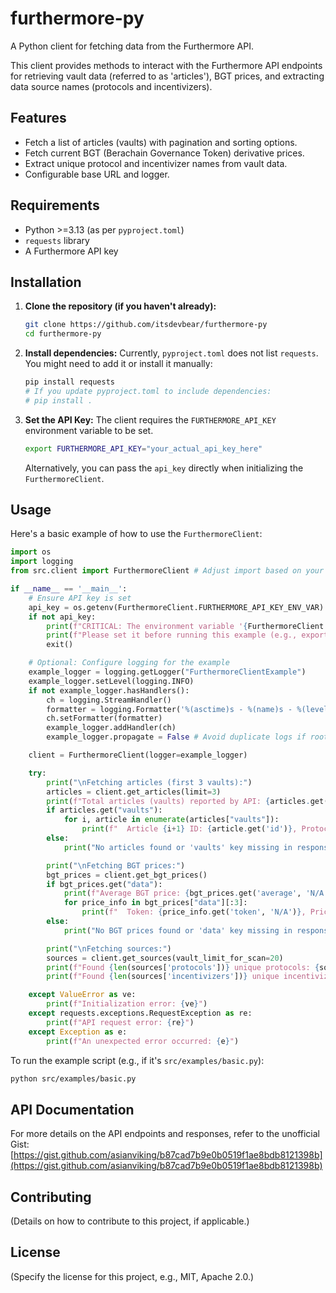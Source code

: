 # furthermore-py

A Python client for fetching data from the Furthermore API.

This client provides methods to interact with the Furthermore API endpoints for retrieving vault data (referred to as 'articles'), BGT prices, and extracting data source names (protocols and incentivizers).

## Features

- Fetch a list of articles (vaults) with pagination and sorting options.
- Fetch current BGT (Berachain Governance Token) derivative prices.
- Extract unique protocol and incentivizer names from vault data.
- Configurable base URL and logger.

## Requirements

- Python >=3.13 (as per `pyproject.toml`)
- `requests` library
- A Furthermore API key

## Installation

1.  **Clone the repository (if you haven't already):**
    ```bash
    git clone https://github.com/itsdevbear/furthermore-py
    cd furthermore-py
    ```

2.  **Install dependencies:**
    Currently, `pyproject.toml` does not list `requests`. You might need to add it or install it manually:
    ```bash
    pip install requests
    # If you update pyproject.toml to include dependencies:
    # pip install .
    ```

3.  **Set the API Key:**
    The client requires the `FURTHERMORE_API_KEY` environment variable to be set.
    ```bash
    export FURTHERMORE_API_KEY="your_actual_api_key_here"
    ```
    Alternatively, you can pass the `api_key` directly when initializing the `FurthermoreClient`.

## Usage

Here's a basic example of how to use the `FurthermoreClient`:

```python
import os
import logging
from src.client import FurthermoreClient # Adjust import based on your project structure

if __name__ == '__main__':
    # Ensure API key is set
    api_key = os.getenv(FurthermoreClient.FURTHERMORE_API_KEY_ENV_VAR)
    if not api_key:
        print(f"CRITICAL: The environment variable '{FurthermoreClient.FURTHERMORE_API_KEY_ENV_VAR}' is not set.")
        print(f"Please set it before running this example (e.g., export {FurthermoreClient.FURTHERMORE_API_KEY_ENV_VAR}=your_key).")
        exit()

    # Optional: Configure logging for the example
    example_logger = logging.getLogger("FurthermoreClientExample")
    example_logger.setLevel(logging.INFO)
    if not example_logger.hasHandlers():
        ch = logging.StreamHandler()
        formatter = logging.Formatter('%(asctime)s - %(name)s - %(levelname)s - %(message)s')
        ch.setFormatter(formatter)
        example_logger.addHandler(ch)
        example_logger.propagate = False # Avoid duplicate logs if root logger is configured

    client = FurthermoreClient(logger=example_logger)

    try:
        print("\nFetching articles (first 3 vaults):")
        articles = client.get_articles(limit=3)
        print(f"Total articles (vaults) reported by API: {articles.get('count', 'N/A')}")
        if articles.get("vaults"):
            for i, article in enumerate(articles["vaults"]):
                print(f"  Article {i+1} ID: {article.get('id')}, Protocol: {article.get('metadata', {}).get('protocolName', 'N/A')}")
        else:
            print("No articles found or 'vaults' key missing in response.")

        print("\nFetching BGT prices:")
        bgt_prices = client.get_bgt_prices()
        if bgt_prices.get("data"):
            print(f"Average BGT price: {bgt_prices.get('average', 'N/A')}")
            for price_info in bgt_prices["data"][:3]: 
                print(f"  Token: {price_info.get('token', 'N/A')}, Price: {price_info.get('price', 'N/A')}")
        else:
            print("No BGT prices found or 'data' key missing in response.")

        print("\nFetching sources:")
        sources = client.get_sources(vault_limit_for_scan=20) 
        print(f"Found {len(sources['protocols'])} unique protocols: {sources['protocols'] or 'None'}")
        print(f"Found {len(sources['incentivizers'])} unique incentivizers: {sources['incentivizers'] or 'None'}")

    except ValueError as ve:
        print(f"Initialization error: {ve}")
    except requests.exceptions.RequestException as re:
        print(f"API request error: {re}")
    except Exception as e:
        print(f"An unexpected error occurred: {e}")
```

To run the example script (e.g., if it's `src/examples/basic.py`):

```bash
python src/examples/basic.py
```

## API Documentation

For more details on the API endpoints and responses, refer to the unofficial Gist:
[https://gist.github.com/asianviking/b87cad7b9e0b0519f1ae8bdb8121398b](https://gist.github.com/asianviking/b87cad7b9e0b0519f1ae8bdb8121398b)

## Contributing

(Details on how to contribute to this project, if applicable.)

## License

(Specify the license for this project, e.g., MIT, Apache 2.0.)
